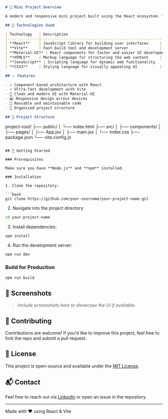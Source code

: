 

```markdown
# 🚀 Mini Project Overview

A modern and responsive mini project built using the React ecosystem. This project is designed to demonstrate key concepts of frontend development including component-based architecture, modular styling, and efficient rendering.

## 🔧 Technologies Used

| Technology   | Description                                          |
|--------------|------------------------------------------------------|
| **React**    | JavaScript library for building user interfaces     |
| **Vite**     | Fast build tool and development server              |
| **Material-UI** | React components for faster and easier UI development |
| **HTML5**    | Markup language for structuring the web content     |
| **JavaScript** | Scripting language for dynamic web functionality   |
| **CSS3**     | Styling language for visually appealing UI          |

## ✨ Features

- ⚛️ Component-based architecture with React
- ⚡ Ultra-fast development with Vite
- 🎨 Clean and modern UI with Material-UI
- 💻 Responsive design across devices
- 🔄 Reusable and maintainable code
- 📁 Organized project structure

## 📂 Project Structure

```

project-root/
├── public/
│   └── index.html
├── src/
│   ├── components/
│   ├── pages/
│   ├── App.jsx
│   ├── main.jsx
│   └── index.css
├── package.json
└── vite.config.js

````

## 🚀 Getting Started

### Prerequisites

Make sure you have **Node.js** and **npm** installed.

### Installation

1. Clone the repository:

```bash
git clone https://github.com/your-username/your-project-name.git
````

2. Navigate into the project directory:

```bash
cd your-project-name
```

3. Install dependencies:

```bash
npm install
```

4. Run the development server:

```bash
npm run dev
```

### Build for Production

```bash
npm run build
```

## 📸 Screenshots

> *Include screenshots here to showcase the UI if available.*

## 🤝 Contributing

Contributions are welcome! If you'd like to improve this project, feel free to fork the repo and submit a pull request.

## 📄 License

This project is open-source and available under the [MIT License](LICENSE).

## 📬 Contact

Feel free to reach out via [LinkedIn](https://www.linkedin.com/in/your-profile/) or open an issue in the repository.

---

Made with ❤️ using React & Vite
